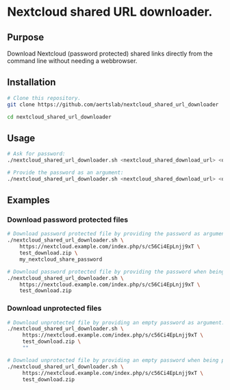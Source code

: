 # Nextcloud shared URL downloader.

## Purpose

Download Nextcloud (password protected) shared links directly from the command
line without needing a webbrowser.


## Installation

```bash
# Clone this repository.
git clone https://github.com/aertslab/nextcloud_shared_url_downloader

cd nextcloud_shared_url_downloader
```


## Usage

```bash
# Ask for password:
./nextcloud_shared_url_downloader.sh <nextcloud_shared_download_url> <output_filename>

# Provide the password as an argument:
./nextcloud_shared_url_downloader.sh <nextcloud_shared_download_url> <output_filename> <nextcloud_share_password>
```

## Examples

### Download password protected files

```bash
# Download password protected file by providing the password as argument:
./nextcloud_shared_url_downloader.sh \
    https://nextcloud.example.com/index.php/s/c56Ci4EpLnjj9xT \
    test_download.zip \
    my_nextcloud_share_password

# Download password protected file by providing the password when being prompted for it:
./nextcloud_shared_url_downloader.sh \
    https://nextcloud.example.com/index.php/s/c56Ci4EpLnjj9xT \
    test_download.zip
```


### Download unprotected files

```bash
# Download unprotected file by providing an empty password as argument:
./nextcloud_shared_url_downloader.sh \
     https://nextcloud.example.com/index.php/s/c56Ci4EpLnjj9xT \
     test_download.zip \
     ""

# Download unprotected file by providing an empty password when being prompted for it:
./nextcloud_shared_url_downloader.sh \
     https://nextcloud.example.com/index.php/s/c56Ci4EpLnjj9xT \
     test_download.zip
```
